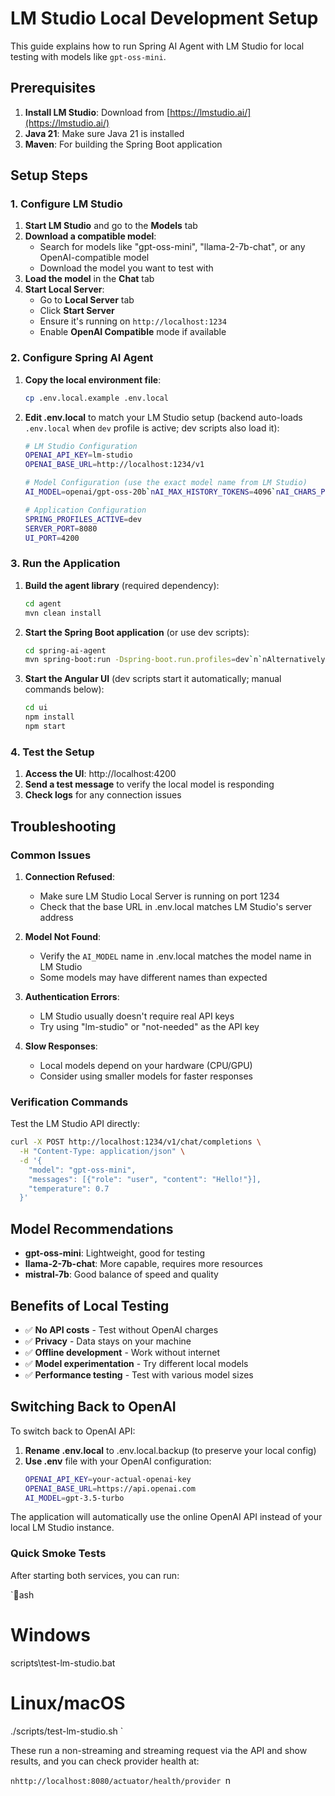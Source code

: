 # LM Studio Local Development Setup

This guide explains how to run Spring AI Agent with LM Studio for local testing with models like `gpt-oss-mini`.

## Prerequisites

1. **Install LM Studio**: Download from [https://lmstudio.ai/](https://lmstudio.ai/)
2. **Java 21**: Make sure Java 21 is installed
3. **Maven**: For building the Spring Boot application

## Setup Steps

### 1. Configure LM Studio

1. **Start LM Studio** and go to the **Models** tab
2. **Download a compatible model**:
   - Search for models like "gpt-oss-mini", "llama-2-7b-chat", or any OpenAI-compatible model
   - Download the model you want to test with
3. **Load the model** in the **Chat** tab
4. **Start Local Server**:
   - Go to **Local Server** tab
   - Click **Start Server**
   - Ensure it's running on `http://localhost:1234`
   - Enable **OpenAI Compatible** mode if available

### 2. Configure Spring AI Agent

1. **Copy the local environment file**:
   ```bash
   cp .env.local.example .env.local
   ```

2. **Edit .env.local** to match your LM Studio setup (backend auto-loads `.env.local` when `dev` profile is active; dev scripts also load it):
   ```bash
   # LM Studio Configuration  
   OPENAI_API_KEY=lm-studio
   OPENAI_BASE_URL=http://localhost:1234/v1
   
   # Model Configuration (use the exact model name from LM Studio)
   AI_MODEL=openai/gpt-oss-20b`nAI_MAX_HISTORY_TOKENS=4096`nAI_CHARS_PER_TOKEN=4
   
   # Application Configuration
   SPRING_PROFILES_ACTIVE=dev
   SERVER_PORT=8080
   UI_PORT=4200
   ```

### 3. Run the Application

1. **Build the agent library** (required dependency):
   ```bash
   cd agent
   mvn clean install
   ```

2. **Start the Spring Boot application** (or use dev scripts):
   ```bash
   cd spring-ai-agent
   mvn spring-boot:run -Dspring-boot.run.profiles=dev`n`nAlternatively, from the repo root:`n`n```bash`n# Linux/macOS`n./scripts/run-dev.sh`n`n# Windows`nscripts\\run-dev.bat`n````n```

3. **Start the Angular UI** (dev scripts start it automatically; manual commands below):
   ```bash
   cd ui
   npm install
   npm start
   ```

### 4. Test the Setup

1. **Access the UI**: http://localhost:4200
2. **Send a test message** to verify the local model is responding
3. **Check logs** for any connection issues

## Troubleshooting

### Common Issues

1. **Connection Refused**:
   - Make sure LM Studio Local Server is running on port 1234
   - Check that the base URL in .env.local matches LM Studio's server address

2. **Model Not Found**:
   - Verify the `AI_MODEL` name in .env.local matches the model name in LM Studio
   - Some models may have different names than expected

3. **Authentication Errors**:
   - LM Studio usually doesn't require real API keys
   - Try using "lm-studio" or "not-needed" as the API key

4. **Slow Responses**:
   - Local models depend on your hardware (CPU/GPU)
   - Consider using smaller models for faster responses

### Verification Commands

Test the LM Studio API directly:
```bash
curl -X POST http://localhost:1234/v1/chat/completions \
  -H "Content-Type: application/json" \
  -d '{
    "model": "gpt-oss-mini",
    "messages": [{"role": "user", "content": "Hello!"}],
    "temperature": 0.7
  }'
```

## Model Recommendations

- **gpt-oss-mini**: Lightweight, good for testing
- **llama-2-7b-chat**: More capable, requires more resources
- **mistral-7b**: Good balance of speed and quality

## Benefits of Local Testing

- ✅ **No API costs** - Test without OpenAI charges
- ✅ **Privacy** - Data stays on your machine  
- ✅ **Offline development** - Work without internet
- ✅ **Model experimentation** - Try different local models
- ✅ **Performance testing** - Test with various model sizes

## Switching Back to OpenAI

To switch back to OpenAI API:

1. **Rename .env.local** to .env.local.backup (to preserve your local config)
2. **Use .env** file with your OpenAI configuration:
   ```bash
   OPENAI_API_KEY=your-actual-openai-key
   OPENAI_BASE_URL=https://api.openai.com
   AI_MODEL=gpt-3.5-turbo
   ```

The application will automatically use the online OpenAI API instead of your local LM Studio instance.






### Quick Smoke Tests

After starting both services, you can run:

`ash
# Windows
scripts\test-lm-studio.bat

# Linux/macOS
./scripts/test-lm-studio.sh
`

These run a non-streaming and streaming request via the API and show results, and you can check provider health at:

``nhttp://localhost:8080/actuator/health/provider
``n
